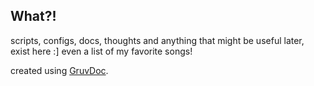 ## What?!

scripts, configs, docs, thoughts and anything that might be useful later, exist here :]
even a list of my favorite songs!

created using [GruvDoc](https://abolfazlamiri.ir/gruvdoc/).